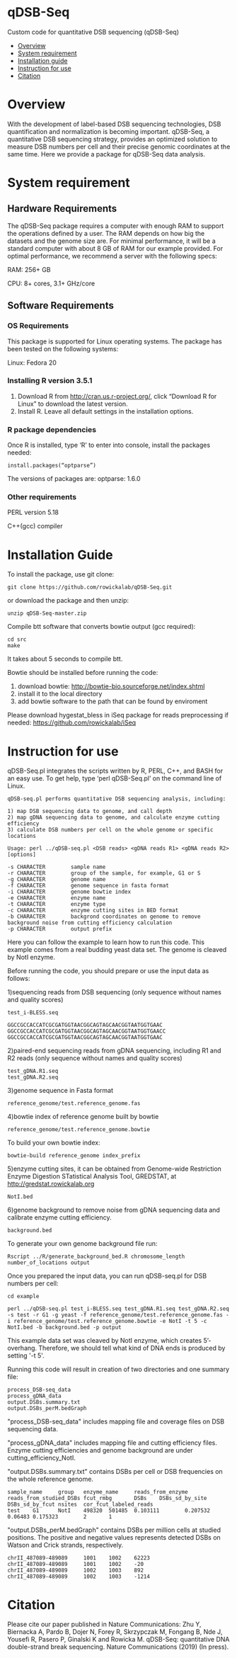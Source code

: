 # qDSB-Seq
Custom code for quantitative DSB sequencing (qDSB-Seq)

- [Overview](#Overview)
- [System requirement](#System-requirement)
- [Installation guide](#Installation-Guide)
- [Instruction for use](#Instruction-for-use)
- [Citation](#Citation)


# Overview
With the development of label-based DSB sequencing technologies, DSB quantification and normalization is becoming important. qDSB-Seq, a quantitative DSB sequencing strategy, provides an optimized solution to measure DSB numbers per cell and their precise genomic coordinates at the same time. Here we provide a package for qDSB-Seq data analysis. 

# System requirement
## Hardware Requirements
The qDSB-Seq package requires a computer with enough RAM to support the operations defined by a user. The RAM depends on how big the datasets and the genome size are. For minimal performance, it will be a standard computer with about 8 GB of RAM for our example provided. For optimal performance, we recommend a server with the following specs:

RAM: 256+ GB

CPU: 8+ cores, 3.1+ GHz/core

## Software Requirements
### OS Requirements
This package is supported for Linux operating systems. The package has been tested on the following systems:

Linux: Fedora 20

### Installing R version 3.5.1
1.	Download R from http://cran.us.r-project.org/, click “Download R for Linux” to download the latest version.
2.	Install R. Leave all default settings in the installation options.

### R package dependencies 
Once R is installed, type ‘R’ to enter into console, install the packages needed:

    install.packages(“optparse”)

The versions of packages are:
optparse: 1.6.0

### Other requirements 

PERL version 5.18

C++(gcc) compiler

# Installation Guide

To install the package, use git clone:

    git clone https://github.com/rowickalab/qDSB-Seq.git

or download the package and then unzip:

    unzip qDSB-Seq-master.zip

Compile btt software that converts bowtie output (gcc required):

    cd src
    make

It takes about 5 seconds to compile btt.

Bowtie should be installed before running the code:
1) download bowtie: http://bowtie-bio.sourceforge.net/index.shtml
2) install it to the local directory
3) add bowtie software to the path that can be found by enviroment

Please download hygestat_bless in iSeq package for reads preprocessing if needed: https://github.com/rowickalab/iSeq

# Instruction for use

qDSB-Seq.pl integrates the scripts written by R, PERL, C++, and BASH for an easy use. To get help, type ‘perl qDSB-Seq.pl’ on the command line of Linux. 

    qDSB-seq.pl performs quantitative DSB sequencing analysis, including:

    1) map DSB sequencing data to genome, and call depth
    2) map gDNA sequencing data to genome, and calculate enzyme cutting efficiency
    3) calculate DSB numbers per cell on the whole genome or specific locations

    Usage: perl ../qDSB-seq.pl <DSB reads> <gDNA reads R1> <gDNA reads R2> [options]

    -s CHARACTER        sample name
    -r CHARACTER        group of the sample, for example, G1 or S
    -g CHARACTER        genome name
    -f CHARACTER        genome sequence in fasta format
    -i CHARACTER        genome bowtie index
    -e CHARACTER        enzyme name
    -t CHARACTER        enzyme type
    -c CHARACTER        enzyme cutting sites in BED format
    -b CHARACTER        backgrond coordinates on genome to remove background noise from cutting efficiency calculation
    -p CHARACTER        output prefix

Here you can follow the example to learn how to run this code. This example comes from a real budding yeast data set. The genome is cleaved by NotI enzyme.

Before running the code, you should prepare or use the input data as follows:
 
1)sequencing reads from DSB sequencing (only sequence without names and quality scores)
    
    test_i-BLESS.seq
    
    GGCCGCCACCATCGCGATGGTAACGGCAGTAGCAACGGTAATGGTGAAC
    GGCCGCCACCATCGCGATGGTAACGGCAGTAGCAACGGTAATGGTGAACC
    GGCCGCCACCATCGCGATGGTAACGGCAGTAGCAACGGTAATGGTGAAC

2)paired-end sequencing reads from gDNA sequencing, including R1 and R2 reads (only sequence without names and quality scores)

    test_gDNA.R1.seq
    test_gDNA.R2.seq

3)genome sequence in Fasta format

    reference_genome/test.reference_genome.fas

4)bowtie index of reference genome built by bowtie

    reference_genome/test.reference_genome.bowtie

To build your own bowtie index:

    bowtie-build reference_genome index_prefix

5)enzyme cutting sites, it can be obtained from Genome-wide Restriction Enzyme Digestion STatistical Analysis Tool, GREDSTAT, at http://gredstat.rowickalab.org 
  
    NotI.bed

6)genome background to remove noise from gDNA sequencing data and calibrate enzyme cutting efficiency.
  
    background.bed
   
To generate your own genome background file run:

    Rscript ../R/generate_background_bed.R chromosome_length number_of_locations output
    
Once you prepared the input data, you can run qDSB-seq.pl for DSB numbers per cell:

    cd example

    perl ../qDSB-seq.pl test_i-BLESS.seq test_gDNA.R1.seq test_gDNA.R2.seq -s test -r G1 -g yeast -f reference_genome/test.reference_genome.fas -i reference_genome/test.reference_genome.bowtie -e NotI -t 5 -c NotI.bed -b background.bed -p output
    
This example data set was cleaved by NotI enzyme, which creates 5’-overhang. Therefore, we should tell what kind of DNA ends is produced by setting '-t 5'.

Running this code will result in creation of two directories and one summary file: 

    process_DSB-seq_data
    process_gDNA_data
    output.DSBs.summary.txt
    output.DSBs_perM.bedGraph

"process_DSB-seq_data" includes mapping file and coverage files on DSB sequencing data. 

"process_gDNA_data" includes mapping file and cutting efficiency files. Enzyme cutting efficiencies and genome background are under cutting_efficiency_NotI.

"output.DSBs.summary.txt" contains DSBs per cell or DSB frequencies on the whole reference genome.

    sample_name     group   enzyme_name     reads_from_enzyme       reads_from_studied_DSBs fcut_rmbg       DSBs    DSBs_sd_by_site DSBs_sd_by_fcut nsites  cor_fcut_labeled_reads
    test    G1      NotI    498320  501485  0.103111        0.207532        0.06483 0.175323        2       1

"output.DSBs_perM.bedGraph" contains DSBs per million cells at studied positions. The positive and negative values represents detected DSBs on Watson and Crick strands, respectively.

    chrII_487089-489089     1001    1002    62223
    chrII_487089-489089     1001    1002    -20
    chrII_487089-489089     1002    1003    892
    chrII_487089-489089     1002    1003    -1214


# Citation

Please cite our paper published in Nature Communications:
Zhu Y, Biernacka A, Pardo B, Dojer N, Forey R, Skrzypczak M, Fongang B, Nde J, Yousefi R, Pasero P, Ginalski K and Rowicka M. qDSB-Seq: quantitative DNA double-strand break sequencing. Nature Communications (2019) (In press).
